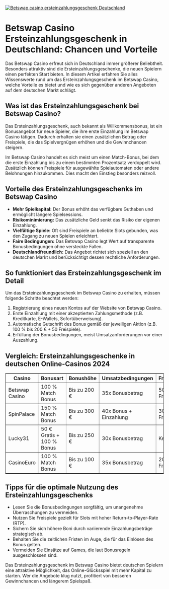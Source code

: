 [![Betswap casino ersteinzahlungsgeschenk Deutschland](https://123-caf.pages.dev/gitsignup.png)](https://vrmoo.ru/Bt82HjjY)

<h1>Betswap Casino Ersteinzahlungsgeschenk in Deutschland: Chancen und Vorteile</h1>  <p>Das Betswap Casino erfreut sich in Deutschland immer größerer Beliebtheit. Besonders attraktiv sind die Ersteinzahlungsgeschenke, die neuen Spielern einen perfekten Start bieten. In diesem Artikel erfahren Sie alles Wissenswerte rund um das Ersteinzahlungsgeschenk im Betswap Casino, welche Vorteile es bietet und wie es sich gegenüber anderen Angeboten auf dem deutschen Markt schlägt.</p>  <h2>Was ist das Ersteinzahlungsgeschenk bei Betswap Casino?</h2>  <p>Das Ersteinzahlungsgeschenk, auch bekannt als Willkommensbonus, ist ein Bonusangebot für neue Spieler, die ihre erste Einzahlung im Betswap Casino tätigen. Dadurch erhalten sie einen zusätzlichen Betrag oder Freispiele, die das Spielvergnügen erhöhen und die Gewinnchancen steigern.</p>  <p>Im Betswap Casino handelt es sich meist um einen Match-Bonus, bei dem die erste Einzahlung bis zu einem bestimmten Prozentsatz verdoppelt wird. Zusätzlich können Freispiele für ausgewählte Spielautomaten oder andere Belohnungen hinzukommen. Dies macht den Einstieg besonders reizvoll.</p>  <h2>Vorteile des Ersteinzahlungsgeschenks im Betswap Casino</h2>  <ul>   <li><strong>Mehr Spielkapital:</strong> Der Bonus erhöht das verfügbare Guthaben und ermöglicht längere Spielsessions.</li>   <li><strong>Risikominimierung:</strong> Das zusätzliche Geld senkt das Risiko der eigenen Einzahlung.</li>   <li><strong>Vielfältige Spiele:</strong> Oft sind Freispiele an beliebte Slots gebunden, was den Zugang zu neuen Spielen erleichtert.</li>   <li><strong>Faire Bedingungen:</strong> Das Betswap Casino legt Wert auf transparente Bonusbedingungen ohne versteckte Fallen.</li>   <li><strong>Deutschlandfreundlich:</strong> Das Angebot richtet sich speziell an den deutschen Markt und berücksichtigt dessen rechtliche Anforderungen.</li> </ul>  <h2>So funktioniert das Ersteinzahlungsgeschenk im Detail</h2>  <p>Um das Ersteinzahlungsgeschenk im Betswap Casino zu erhalten, müssen folgende Schritte beachtet werden:</p>  <ol>   <li>Registrierung eines neuen Kontos auf der Website von Betswap Casino.</li>   <li>Erste Einzahlung mit einer akzeptierten Zahlungsmethode (z.B. Kreditkarte, E-Wallets, Sofortüberweisung).</li>   <li>Automatische Gutschrift des Bonus gemäß der jeweiligen Aktion (z.B. 100 % bis 200 € + 50 Freispiele).</li>   <li>Erfüllung der Bonusbedingungen, meist Umsatzanforderungen vor einer Auszahlung.</li> </ol>  <h2>Vergleich: Ersteinzahlungsgeschenke in deutschen Online-Casinos 2024</h2>  <table border="1" cellpadding="8" cellspacing="0">   <thead>     <tr>       <th>Casino</th>       <th>Bonusart</th>       <th>Bonushöhe</th>       <th>Umsatzbedingungen</th>       <th>Freispiele</th>     </tr>   </thead>   <tbody>     <tr>       <td>Betswap Casino</td>       <td>100 % Match Bonus</td>       <td>Bis zu 200 €</td>       <td>35x Bonusbetrag</td>       <td>50 Freispiele</td>     </tr>     <tr>       <td>SpinPalace</td>       <td>150 % Match Bonus</td>       <td>Bis zu 300 €</td>       <td>40x Bonus + Einzahlung</td>       <td>30 Freispiele</td>     </tr>     <tr>       <td>Lucky31</td>       <td>50 € Gratis + 100 % Bonus</td>       <td>Bis zu 250 €</td>       <td>30x Bonusbetrag</td>       <td>Keine</td>     </tr>     <tr>       <td>CasinoEuro</td>       <td>100 % Match Bonus</td>       <td>Bis zu 100 €</td>       <td>35x Bonusbetrag</td>       <td>20 Freispiele</td>     </tr>   </tbody> </table>  <h2>Tipps für die optimale Nutzung des Ersteinzahlungsgeschenks</h2>  <ul>   <li>Lesen Sie die Bonusbedingungen sorgfältig, um unangenehme Überraschungen zu vermeiden.</li>   <li>Nutzen Sie Freispiele gezielt für Slots mit hoher Return-to-Player-Rate (RTP).</li>   <li>Sichern Sie sich höhere Boni durch variierende Einzahlungsbeträge strategisch ab.</li>   <li>Behalten Sie die zeitlichen Fristen im Auge, die für das Einlösen des Bonus gelten.</li>   <li>Vermeiden Sie Einsätze auf Games, die laut Bonusregeln ausgeschlossen sind.</li> </ul>  <p>Das Ersteinzahlungsgeschenk im Betswap Casino bietet deutschen Spielern eine attraktive Möglichkeit, das Online-Glücksspiel mit mehr Kapital zu starten. Wer die Angebote klug nutzt, profitiert von besseren Gewinnchancen und längerem Spielspaß.</p>
